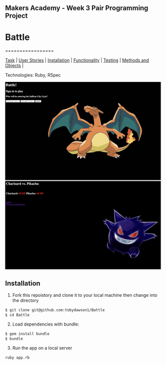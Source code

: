 ## Makers Academy - Week 3 Pair Programming Project

# Battle
=================

[Task](#Task) | [User Stories](#stories) | [Installation](#Installation) | [Functionality](#Funtionality) | [Testing](#Testing) | [Methods and Objects](#Methods) |

Technologies: Ruby, RSpec

![Intro](screenshots/Intro.png)
![Battle](screenshots/Battle.png)

## Installation

1. Fork this repoistory and clone  it to your local machine then change into the directory

```
$ git clone git@github.com:tobydawson1/Battle
$ cd Battle
```

2. Load dependencies with bundle:

```
$ gem install bundle
$ bundle
```

3. Run the app on a local server 

```
ruby app.rb
```

